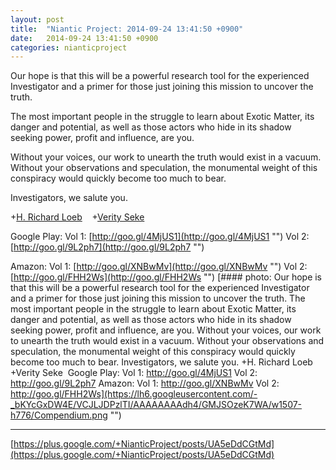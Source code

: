 ```yaml
---
layout: post
title:  "Niantic Project: 2014-09-24 13:41:50 +0900"
date:   2014-09-24 13:41:50 +0900
categories: nianticproject
---
```

Our hope is that this will be a powerful research tool for the experienced Investigator and a primer for those just joining this mission to uncover the truth.

The most important people in the struggle to learn about Exotic Matter, its danger and potential, as well as those actors who hide in its shadow seeking power, profit and influence, are you. 

Without your voices, our work to unearth the truth would exist in a vacuum. Without your observations and speculation, the monumental weight of this conspiracy would quickly become too much to bear.

Investigators, we salute you.

+[H. Richard Loeb](https://plus.google.com/117506125229608138804 "")  
 +[Verity Seke](https://plus.google.com/108287482119969530189 "") 

Google Play:
Vol 1: [http://goo.gl/4MjUS1](http://goo.gl/4MjUS1 "")
Vol 2: [http://goo.gl/9L2ph7](http://goo.gl/9L2ph7 "")

Amazon:
Vol 1: [http://goo.gl/XNBwMv](http://goo.gl/XNBwMv "")
Vol 2: [http://goo.gl/FHH2Ws](http://goo.gl/FHH2Ws "")
[#### photo: Our hope is that this will be a powerful research tool for the experienced Investigator and a primer for those just joining this mission to uncover the truth.
The most important people in the struggle to learn about Exotic Matter, its danger and potential, as well as those actors who hide in its shadow seeking power, profit and influence, are you.
Without your voices, our work to unearth the truth would exist in a vacuum. Without your observations and speculation, the monumental weight of this conspiracy would quickly become too much to bear.
Investigators, we salute you.
+H. Richard Loeb 
+Verity Seke 
Google Play:
Vol 1: http://goo.gl/4MjUS1
Vol 2: http://goo.gl/9L2ph7
Amazon:
Vol 1: http://goo.gl/XNBwMv
Vol 2: http://goo.gl/FHH2Ws](https://lh6.googleusercontent.com/-_bKYcGxDW4E/VCJLJDPzlTI/AAAAAAAAdh4/GMJSOzeK7WA/w1507-h776/Compendium.png "")
- - -
[https://plus.google.com/+NianticProject/posts/UA5eDdCGtMd](https://plus.google.com/+NianticProject/posts/UA5eDdCGtMd)

